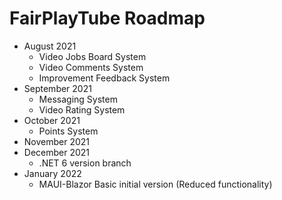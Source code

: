 # FairPlayTube Roadmap

* August 2021
  *  Video Jobs Board System
  *  Video Comments System
  *  Improvement Feedback System
* September 2021
  * Messaging System
  * Video Rating System
* October 2021
  * Points System
* November 2021
* December 2021
  * .NET 6 version branch
* January 2022
   * MAUI-Blazor Basic initial version (Reduced functionality)
